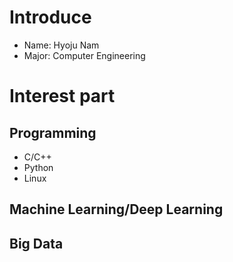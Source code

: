 # Introduce
 - Name: Hyoju Nam
 - Major: Computer Engineering

# Interest part
## Programming
 - C/C++
 - Python
 - Linux
## Machine Learning/Deep Learning
## Big Data
